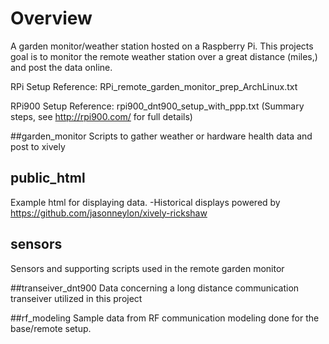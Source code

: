# Overview

A garden monitor/weather station hosted on a Raspberry Pi. This projects goal is to monitor the remote weather station over a great distance (miles,) and post the data online.

RPi Setup Reference:
RPi_remote_garden_monitor_prep_ArchLinux.txt

RPi900 Setup Reference:
rpi900_dnt900_setup_with_ppp.txt (Summary steps, see http://rpi900.com/ for full details)

##garden_monitor
Scripts to gather weather or hardware health data and post to xively

## public_html
Example html for displaying data.
-Historical displays powered by https://github.com/jasonneylon/xively-rickshaw

## sensors
Sensors and supporting scripts used in the remote garden monitor

##transeiver_dnt900
Data concerning a long distance communication transeiver utilized in this project

##rf_modeling
Sample data from RF communication modeling done for the base/remote setup.
